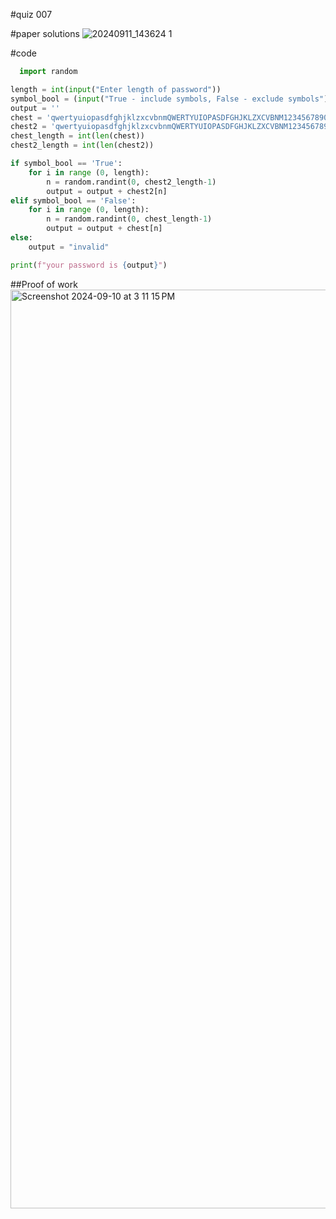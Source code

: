 #quiz 007


#paper solutions
![20240911_143624 1](https://github.com/user-attachments/assets/c7725cee-59f7-4b70-abf7-94e3934b4ada)


#code
```.py
  import random

length = int(input("Enter length of password"))
symbol_bool = (input("True - include symbols, False - exclude symbols"))
output = ''
chest = 'qwertyuiopasdfghjklzxcvbnmQWERTYUIOPASDFGHJKLZXCVBNM1234567890'
chest2 = 'qwertyuiopasdfghjklzxcvbnmQWERTYUIOPASDFGHJKLZXCVBNM1234567890!@#$%^&*()_-+={}[]:;"<>?/.'
chest_length = int(len(chest))
chest2_length = int(len(chest2))

if symbol_bool == 'True':
    for i in range (0, length):
        n = random.randint(0, chest2_length-1)
        output = output + chest2[n]
elif symbol_bool == 'False':
    for i in range (0, length):
        n = random.randint(0, chest_length-1)
        output = output + chest[n]
else:
    output = "invalid"

print(f"your password is {output}")
```

##Proof of work
<img width="1470" alt="Screenshot 2024-09-10 at 3 11 15 PM" src="https://github.com/user-attachments/assets/e9370cd4-6b9c-4ae8-a64b-987a4d24a022">
